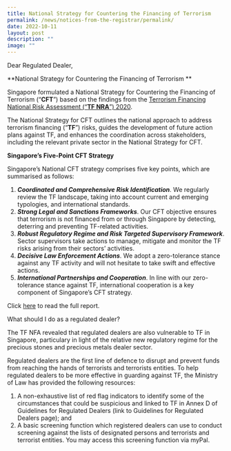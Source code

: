```yaml
---
title: National Strategy for Countering the Financing of Terrorism
permalink: /news/notices-from-the-registrar/permalink/
date: 2022-10-11
layout: post
description: ""
image: ""
---
```

Dear Regulated Dealer,

**National Strategy for Countering the Financing of Terrorism **

Singapore formulated a National Strategy for Countering the Financing of Terrorism (“**CFT**”) based on the findings from the [Terrorism Financing National Risk Assessment (“**TF NRA**”) 2020](https://acd.mlaw.gov.sg/news/notices-from-the-registrar/terrorism-financing-national-risk-assessment-2020).

The National Strategy for CFT outlines the national approach to address terrorism financing (“**TF**”) risks,  guides the development of future action plans against TF,  and enhances the coordination across stakeholders, including the relevant private sector in the National Strategy for CFT.

**Singapore’s Five-Point CFT Strategy**

Singapore’s National CFT strategy comprises five key points, which are summarised as follows:

1. ***Coordinated and Comprehensive Risk Identification***. We regularly review the TF landscape, taking into account current and emerging typologies, and international standards.
2. ***Strong Legal and Sanctions Frameworks***. Our CFT objective ensures that terrorism is not financed from or through Singapore by detecting, deterring and preventing TF-related activities.
3. ***Robust Regulatory Regime and Risk Targeted Supervisory Framework***. Sector supervisors take actions to manage, mitigate and monitor the TF risks arising from their sectors’ activities.
4. ***Decisive Law Enforcement Actions***. We adopt a zero-tolerance stance against any TF activity and will not hesitate to take swift and effective actions.
5. ***International Partnerships and Cooperation***. In line with our zero-tolerance stance against TF, international cooperation is a key component of Singapore’s CFT strategy.

Click [here](https://acd.mlaw.gov.sg/files/National%20Strategy%20for%20Countering%20the%20Financing%20of%20Terrorism.pdf) to read the full report.

What should I do as a regulated dealer?

The TF NFA revealed that regulated dealers are also vulnerable to TF in Singapore, particulary in light of the relative new regulatory regime for the precious stones and precious metals dealer sector. 
 
Regulated dealers are the first line of defence to disrupt and prevent funds from reaching the hands of terrorists and terrorists entities. To help regulated dealers to be more effective in guarding against TF, the Ministry of Law has provided the following resources: 
1.	A non-exhaustive list of red flag indicators to identify some of the circumstances that could be suspicious and linked to TF in Annex D of Guidelines for Regulated Dealers (link to Guidelines for Regulated Dealers page); and 
2.	A basic screening function which registered dealers can use to conduct screening against the lists of designated persons and terrorists and terrorist entities. You may access this screening function via myPal.
